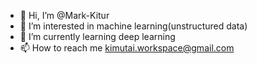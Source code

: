 - 👋 Hi, I’m @Mark-Kitur
- 👀 I’m interested in machine learning(unstructured data)
- 🌱 I’m currently learning deep learning
- 📫 How to reach me kimutai.workspace@gmail.com

<!---
Mark-Kitur/Mark-Kitur is a ✨ special ✨ repository because its `README.md` (this file) appears on your GitHub profile.
You can click the Preview link to take a look at your changes.
--->
